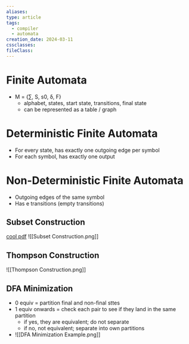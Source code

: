 ```yaml
---
aliases: 
type: article
tags:
  - compiler
  - automata
creation_date: 2024-03-11
cssclasses: 
fileClass:
---
```

# Finite Automata
- M = {∑, S, s0, δ, F}
	- alphabet, states, start state, transitions, final state
	- can be represented as a table / graph

# Deterministic Finite Automata
- For every state, has exactly one outgoing edge per symbol
- For each symbol, has exactly one output

# Non-Deterministic Finite Automata
- Outgoing edges of the same symbol
- Has e transitions (empty transitions)

## Subset Construction
[cool pdf](https://web.stanford.edu/class/archive/cs/cs103/cs103.1202/notes/Guide%20to%20the%20Subset%20Construction.pdf)
![[Subset Construction.png]]
## Thompson Construction
![[Thompson Construction.png]]
## DFA Minimization
- 0 equiv = partition final and non-final sttes
- 1 equiv onwards = check each pair to see if they land in the same partition
	- if yes, they are equivalent; do not separate
	- if no, not equivalent; separate into own partitions
- ![[DFA Minimization Example.png]]